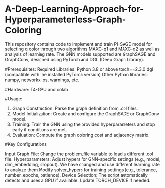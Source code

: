 # A-Deep-Learning-Approach-for-Hyperparameterless-Graph-Coloring

This repository contains code to implement and train PI-SAGE model for selecting q color through two algorithms MAXC-q1 and MAXC-q2 as well as analysis of learning rate. The GNN models supported are GraphSAGE and GraphConv, designed using PyTorch and DGL (Deep Graph Library).

#Prerequisites:
Required Libraries:
Python 3.8 or above
torch==2.3.0
dgl (compatible with the installed PyTorch version)
Other Python libraries: numpy, networkx, os, warnings, etc.

#Hardware: T4-GPU and colab

#Usage:
1. Graph Construction: Parse the graph definition from .col files.
2. Model Initialization: Create and configure the GraphSAGE or GraphConv model.
3. Training: Train the GNN using the provided hyperparameters and stop early if conditions are met.
4. Evaluation: Compute the graph coloring cost and adjacency matrix.

#Key Configurations

Input Graph File: Change the problem_file variable to load a different .col file.
Hyperparameters:
Adjust hypers for GNN-specific settings (e.g., model, dim_embedding, dropout). We have changed and use different learning rate to analyze them
Modify solver_hypers for training settings (e.g., tolerance, number_epochs, patience).
Device Selection: The script automatically detects and uses a GPU if available. Update TORCH_DEVICE if needed.
